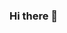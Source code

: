 ### Hi there 👋

<!--
**CxllZ/CxllZ** is a ✨ _special_ ✨ repository because its `README.md` (this file) appears on your GitHub profile.

Here are some ideas to get you started:

- 🔭 I’m currently working on idk just anything to do with Python
- 🌱 I’m currently learning Python
![](https://komarev.com/ghpvc/?username=CxllZ
-->
